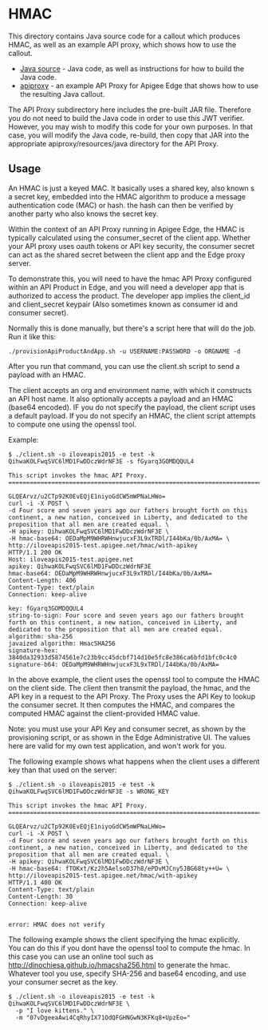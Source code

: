# HMAC

This directory contains Java source code for a callout which produces HMAC,
as well as an example API proxy, which shows how to use the callout. 


- [Java source](callout) - Java code, as well as instructions for how to build the Java code.
- [apiproxy](apiproxy) - an example API Proxy for Apigee Edge that shows how to use the resulting Java callout.


The API Proxy subdirectory here includes the pre-built JAR file. Therefore you do not need to build the Java code in order to use this JWT verifier. However, you may wish to modify this code for your own purposes. In that case, you will modify the Java code, re-build, then copy that JAR into the appropriate apiproxy/resources/java directory for the API Proxy. 


## Usage 

An HMAC is just a keyed MAC. It basically uses a shared key, also known s a secret key, embedded into the HMAC algorithm to produce a message authentication code (MAC) or hash.  the hash can then be verified by another party who also knows the secret key. 

Within the context of an API Proxy running in Apigee Edge, the HMAC is typically calculated using the consumer_secret of the client app.  Whether your API proxy uses oauth tokens or API key security, the consumer secret can act as the shared secret between the client app and the Edge proxy server. 

To demonstrate this, you will need to have the hmac API Proxy configured within an API 
Product in Edge, and you will need a developer app that is authorized to access the product. The developer app implies the client_id and client_secret keypair (Also sometimes known as consumer id and consumer secret). 

Normally this is done manually, but there's a script here that will do the job.  Run it like this: 

```
./provisionApiProductAndApp.sh -u USERNAME:PASSWORD -o ORGNAME -d 
```


After you run that command, you can use the client.sh script to send a payload with an HMAC. 

The client accepts an org and environment name, with which it constructs an API host name.
It also optionally accepts a payload and an HMAC (base64 encoded).  IF you do not specify the payload, the client script uses a default payload. If you do not specify an HMAC, the client script attempts to compute one using the openssl tool. 


Example: 

```
$ ./client.sh -o iloveapis2015 -e test -k QihwaKOLFwqSVC6lMD1FwDDczWdrNF3E -s fGyarq3GOMDQQUL4 

This script invokes the hmac API Proxy.
==============================================================================

GLQEArvz/u2CTp92K0EvEQjE1niyoGdCW5mWPNaLHWo=
curl -i -X POST \
-d Four score and seven years ago our fathers brought forth on this continent, a new nation, conceived in Liberty, and dedicated to the proposition that all men are created equal. \
-H apikey: QihwaKOLFwqSVC6lMD1FwDDczWdrNF3E \
-H hmac-base64: OEDaMpM9WHRWHnwjucxF3L9xTRDl/I44bKa/0b/AxMA= \
http://iloveapis2015-test.apigee.net/hmac/with-apikey
HTTP/1.1 200 OK
Host: iloveapis2015-test.apigee.net
apikey: QihwaKOLFwqSVC6lMD1FwDDczWdrNF3E
hmac-base64: OEDaMpM9WHRWHnwjucxF3L9xTRDl/I44bKa/0b/AxMA=
Content-Length: 406
Content-Type: text/plain
Connection: keep-alive

key: fGyarq3GOMDQQUL4
string-to-sign: Four score and seven years ago our fathers brought forth on this continent, a new nation, conceived in Liberty, and dedicated to the proposition that all men are created equal.
algorithm: sha-256
javaized algorithm: HmacSHA256
signature-hex: 3840da32933d5874561e7c23b9cc45dcbf714d10e5fc8e386ca6bfd1bfc0c4c0
signature-b64: OEDaMpM9WHRWHnwjucxF3L9xTRDl/I44bKa/0b/AxMA=

```

In the above example, 
the client uses the openssl tool to compute the HMAC on the client side. The client then transmit the payload, the hmac, and the API key in a request to the API Proxy.  The Proxy uses the API Key to lookup the consumer secret. It then computes the HMAC, and compares the computed HMAC against the client-provided HMAC value. 

Note: you must use your API Key and consumer secret, as shown by the provisioning script, or as shown in the Edge Administrative UI.  The values here are valid for my own test application, and won't work for you.


The following example shows what happens when the client uses a different key than that used on the server:


```
$ ./client.sh -o iloveapis2015 -e test -k QihwaKOLFwqSVC6lMD1FwDDczWdrNF3E -s WRONG_KEY 

This script invokes the hmac API Proxy.
==============================================================================

GLQEArvz/u2CTp92K0EvEQjE1niyoGdCW5mWPNaLHWo=
curl -i -X POST \
-d Four score and seven years ago our fathers brought forth on this continent, a new nation, conceived in Liberty, and dedicated to the proposition that all men are created equal. \
-H apikey: QihwaKOLFwqSVC6lMD1FwDDczWdrNF3E \
-H hmac-base64: fTOKxt/Kz2h5AelsoD37h8/ePDvMJCny5JBG68ty++U= \
http://iloveapis2015-test.apigee.net/hmac/with-apikey
HTTP/1.1 400 OK
Content-Type: text/plain
Content-Length: 30
Connection: keep-alive


error: HMAC does not verify
```

The following example shows the client specifying the hmac explicitly.  
You can do this if you dont have the openssl tool to compute the hmac. In this case you can use an online tool such as http://dinochiesa.github.io/hmacsha256.html to generate the hmac. Whatever tool you use, specify SHA-256 and base64 encoding, and use your consumer secret as the key. 


```
$ ./client.sh -o iloveapis2015 -e test -k QihwaKOLFwqSVC6lMD1FwDDczWdrNF3E \
  -p "I love kittens." \
  -m "07vDgeeaAwi4CqRhyIX71OdQFGHNGwN3KFKq8+UpzEo="
```
